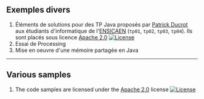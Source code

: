 ## Exemples divers

1. Éléments de solutions pour des TP Java proposés par [Patrick Ducrot](mailto:dp@ensicaen.fr?subject=[TP%20Java]%20A%20propos%20de%20vos%20exercices%20géniaux) aux étudiants d'informatique de l'[ENSICAEN](https://www.ensicaen.fr) (`tp01`, `tp02`, `tp03`, `tp04`). Ils sont placés sous licence [Apache 2.0](http://www.apache.org/licenses/LICENSE-2.0) [![License](https://img.shields.io/badge/License-Apache%202.0-blue.svg)](https://opensource.org/licenses/Apache-2.0)
2. Essai de Processing
3. Mise en oeuvre d'une mémoire partagée en Java

-----

## Various samples

1. The code samples are licensed under the [Apache 2.0](http://www.apache.org/licenses/LICENSE-2.0) license [![License](https://img.shields.io/badge/License-Apache%202.0-blue.svg)](https://opensource.org/licenses/Apache-2.0)

